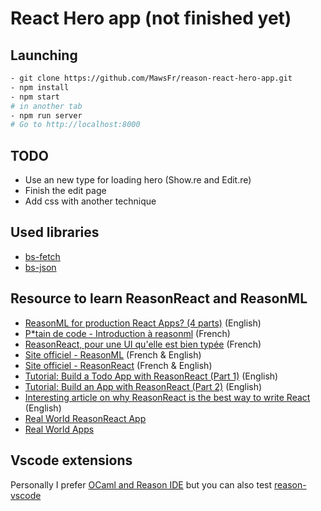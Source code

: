 
# React Hero app (not finished yet)

## Launching

```bash
- git clone https://github.com/MawsFr/reason-react-hero-app.git
- npm install
- npm start
# in another tab
- npm run server
# Go to http://localhost:8000
```

## TODO
- Use an new type for loading hero (Show.re and Edit.re)
- Finish the edit page
- Add css with another technique

## Used libraries
- [bs-fetch](https://github.com/reasonml-community/bs-fetch) 
- [bs-json](https://github.com/glennsl/bs-json)

## Resource to learn ReasonReact and ReasonML
- [ReasonML for production React Apps? (4 parts)](https://dev.to/seif_ghezala/reasonml-for-production-react-apps-part-1-3nfk) (English)
- [P*tain de code - Introduction à reasonml](https://putaindecode.io/articles/introduction-a-reasonml/) (French)
- [ReasonReact, pour une UI qu'elle est bien typée](https://putaindecode.io/articles/reason-react-pour-une-ui-qu-elle-est-bien-typee/) (French)
- [Site officiel - ReasonML](https://reasonml.github.io/fr/) (French & English)
- [Site officiel - ReasonReact](https://reasonml.github.io/reason-react/fr/) (French & English)
- [Tutorial: Build a Todo App with ReasonReact (Part 1)](https://medium.com/dev-red/reasonreact-future-of-react-db141e15265e) (English)
- [Tutorial: Build an App with ReasonReact (Part 2)](https://medium.com/dev-red/tutorial-build-an-app-with-reasonreact-84f82782ef83) (English)
- [Interesting article on why ReasonReact is the best way to write React](https://www.freecodecamp.org/news/psst-heres-why-reasonreact-is-the-best-way-to-write-react-5088d434d035/) (English)
- [Real World ReasonReact App](https://github.com/jihchi/reason-react-realworld-example-app)
- [Real World Apps](https://github.com/gothinkster/realworld)


## Vscode extensions
Personally I prefer [OCaml and Reason IDE](https://marketplace.visualstudio.com/items?itemName=freebroccolo.reasonml) but you can also test [reason-vscode](https://marketplace.visualstudio.com/items?itemName=jaredly.reason-vscode)